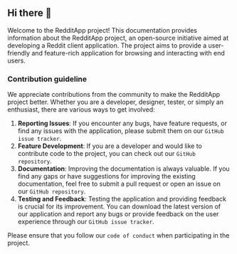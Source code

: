 ## Hi there 👋

Welcome to the RedditApp project! This documentation provides information about the RedditApp project, an open-source initiative aimed at developing a Reddit client application. The project aims to provide a user-friendly and feature-rich application for browsing and interacting with end users.

### Contribution guideline

We appreciate contributions from the community to make the RedditApp project better. Whether you are a developer, designer, tester, or simply an enthusiast, there are various ways to get involved:

1. **Reporting Issues**: If you encounter any bugs, have feature requests, or find any issues with the application, please submit them on our `GitHub issue tracker`.
2. **Feature Development**: If you are a developer and would like to contribute code to the project, you can check out our `GitHub repository`.
3. **Documentation**: Improving the documentation is always valuable. If you find any gaps or have suggestions for improving the existing documentation, feel free to submit a pull request or open an issue on our `GitHub repository`.
4. **Testing and Feedback**: Testing the application and providing feedback is crucial for its improvement. You can download the latest version of our application and report any bugs or provide feedback on the user experience through our `GitHub issue tracker`.

Please ensure that you follow our `code of conduct` when participating in the project.
